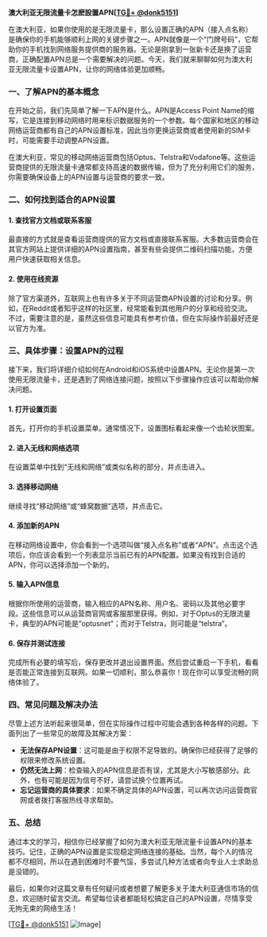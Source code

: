 **澳大利亚无限流量卡怎麽設置APN[[TG💪+ @donk5151](https://t.me/s/donk5151)]**

在澳大利亚，如果你使用的是无限流量卡，那么设置正确的APN（接入点名称）是确保你的手机能够顺利上网的关键步骤之一。APN就像是一个“门牌号码”，它帮助你的手机找到网络服务提供商的服务器。无论是刚拿到一张新卡还是换了运营商，正确配置APN总是一个需要解决的问题。今天，我们就来聊聊如何为澳大利亚无限流量卡设置APN，让你的网络体验更加顺畅。

### 一、了解APN的基本概念

在开始之前，我们先简单了解一下APN是什么。APN是Access Point Name的缩写，它是连接到移动网络时用来标识数据服务的一个参数。每个国家和地区的移动网络运营商都有自己的APN设置标准，因此当你更换运营商或者使用新的SIM卡时，可能需要手动调整APN设置。

在澳大利亚，常见的移动网络运营商包括Optus、Telstra和Vodafone等。这些运营商提供的无限流量卡通常都支持高速的数据传输，但为了充分利用它们的服务，你需要确保设备上的APN设置与运营商的要求一致。

### 二、如何找到适合的APN设置

#### 1. 查找官方文档或联系客服
最直接的方式就是查看运营商提供的官方文档或直接联系客服。大多数运营商会在其官方网站上提供详细的APN设置指南，甚至有些会提供二维码扫描功能，方便用户快速获取相关信息。

#### 2. 使用在线资源
除了官方渠道外，互联网上也有许多关于不同运营商APN设置的讨论和分享。例如，在Reddit或者知乎这样的社区里，经常能看到其他用户的分享和经验交流。不过，需要注意的是，虽然这些信息可能具有参考价值，但在实际操作前最好还是以官方为准。

### 三、具体步骤：设置APN的过程

接下来，我们将详细介绍如何在Android和iOS系统中设置APN。无论你是第一次使用无限流量卡，还是遇到了网络连接问题，按照以下步骤操作应该可以帮助你解决问题。

#### 1. 打开设置页面
首先，打开你的手机设置菜单。通常情况下，设置图标看起来像一个齿轮状图案。

#### 2. 进入无线和网络选项
在设置菜单中找到“无线和网络”或类似名称的部分，并点击进入。

#### 3. 选择移动网络
继续寻找“移动网络”或“蜂窝数据”选项，并点击它。

#### 4. 添加新的APN
在移动网络设置中，你会看到一个选项叫做“接入点名称”或者“APN”。点击这个选项后，你应该会看到一个列表显示当前已有的APN配置。如果没有找到合适的APN，你可以选择添加一个新的。

#### 5. 输入APN信息
根据你所使用的运营商，输入相应的APN名称、用户名、密码以及其他必要字段。这些信息可以从运营商官网或客服那里获得。例如，对于Optus的无限流量卡，典型的APN可能是“optusnet”；而对于Telstra，则可能是“telstra”。

#### 6. 保存并测试连接
完成所有必要的填写后，保存更改并退出设置界面。然后尝试重启一下手机，看看是否能正常连接到互联网。如果一切顺利，那么恭喜你！现在你可以享受流畅的网络体验了。

### 四、常见问题及解决办法

尽管上述方法听起来很简单，但在实际操作过程中可能会遇到各种各样的问题。下面列出了一些常见的故障及其解决方案：

- **无法保存APN设置**：这可能是由于权限不足导致的。确保你已经获得了足够的权限来修改系统设置。
- **仍然无法上网**：检查输入的APN信息是否有误，尤其是大小写敏感部分。此外，也有可能是因为信号不好，请尝试换个位置再试。
- **忘记运营商的具体要求**：如果不确定具体的APN设置，可以再次访问运营商官网或者拨打客服热线寻求帮助。

### 五、总结

通过本文的学习，相信你已经掌握了如何为澳大利亚无限流量卡设置APN的基本技巧。记住，正确的APN设置是实现稳定网络连接的基础。当然，每个人的情况都不尽相同，所以在遇到困难时不要气馁，多尝试几种方法或者向专业人士求助总是没错的。

最后，如果你对这篇文章有任何疑问或者想要了解更多关于澳大利亚通信市场的信息，欢迎随时留言交流。希望每位读者都能轻松搞定自己的APN设置，尽情享受无拘无束的网络生活！

[[TG💪+ @donk5151](https://t.me/s/donk5151) ![Image](https://i.postimg.cc/rwNCRYN7/Snipaste-2025-04-30-17-27-05.png)]